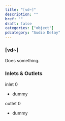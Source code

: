 ```yaml
---
title: "[vd~]"
description: ""
bref: ""
draft: false
categories: ["object"]
pdcategory: "Audio Delay"
---
```


### [vd~]

Does something.

### Inlets & Outlets

inlet 0

 - dummy

outlet 0

 - dummy
 
